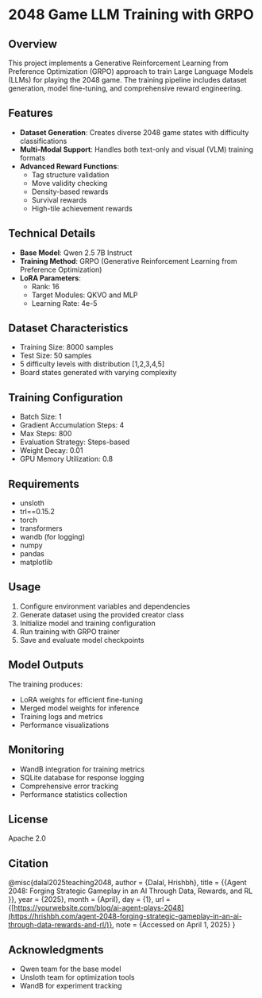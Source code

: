 # 2048 Game LLM Training with GRPO

## Overview
This project implements a Generative Reinforcement Learning from Preference Optimization (GRPO) approach to train Large Language Models (LLMs) for playing the 2048 game. The training pipeline includes dataset generation, model fine-tuning, and comprehensive reward engineering.

## Features
- **Dataset Generation**: Creates diverse 2048 game states with difficulty classifications
- **Multi-Modal Support**: Handles both text-only and visual (VLM) training formats
- **Advanced Reward Functions**:
  - Tag structure validation
  - Move validity checking
  - Density-based rewards
  - Survival rewards
  - High-tile achievement rewards

## Technical Details
- **Base Model**: Qwen 2.5 7B Instruct
- **Training Method**: GRPO (Generative Reinforcement Learning from Preference Optimization)
- **LoRA Parameters**:
  - Rank: 16
  - Target Modules: QKVO and MLP
  - Learning Rate: 4e-5

## Dataset Characteristics
- Training Size: 8000 samples
- Test Size: 50 samples
- 5 difficulty levels with distribution [1,2,3,4,5]
- Board states generated with varying complexity

## Training Configuration
- Batch Size: 1
- Gradient Accumulation Steps: 4
- Max Steps: 800
- Evaluation Strategy: Steps-based
- Weight Decay: 0.01
- GPU Memory Utilization: 0.8

## Requirements
- unsloth
- trl==0.15.2
- torch
- transformers
- wandb (for logging)
- numpy
- pandas
- matplotlib

## Usage
1. Configure environment variables and dependencies
2. Generate dataset using the provided creator class
3. Initialize model and training configuration
4. Run training with GRPO trainer
5. Save and evaluate model checkpoints

## Model Outputs
The training produces:
- LoRA weights for efficient fine-tuning
- Merged model weights for inference
- Training logs and metrics
- Performance visualizations

## Monitoring
- WandB integration for training metrics
- SQLite database for response logging
- Comprehensive error tracking
- Performance statistics collection

## License
Apache 2.0

## Citation
@misc{dalal2025teaching2048,
author = {Dalal, Hrishbh},
title = {{Agent 2048: Forging Strategic Gameplay in an AI Through Data, Rewards, and RL
}},
year = {2025},
month = {April},
day = {1},
url = {[https://yourwebsite.com/blog/ai-agent-plays-2048](https://hrishbh.com/agent-2048-forging-strategic-gameplay-in-an-ai-through-data-rewards-and-rl/)},
note = {Accessed on April 1, 2025}
}

## Acknowledgments
- Qwen team for the base model
- Unsloth team for optimization tools
- WandB for experiment tracking
